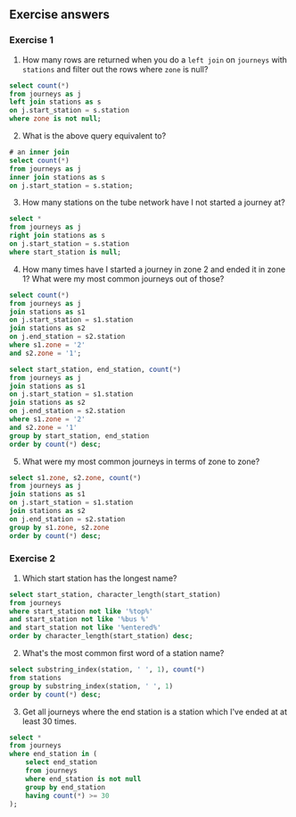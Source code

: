 ## Exercise answers

### Exercise 1

1. How many rows are returned when you do a `left join` on `journeys` with `stations` and filter out the rows where `zone` is null?
```sql
select count(*)
from journeys as j
left join stations as s
on j.start_station = s.station
where zone is not null;
```

2. What is the above query equivalent to?
```sql
# an inner join
select count(*)
from journeys as j
inner join stations as s
on j.start_station = s.station;
```

3. How many stations on the tube network have I not started a journey at?
```sql
select *
from journeys as j
right join stations as s
on j.start_station = s.station
where start_station is null;
```

4. How many times have I started a journey in zone 2 and ended it in zone 1?  What were my most common journeys out of those?
```sql
select count(*)
from journeys as j
join stations as s1
on j.start_station = s1.station
join stations as s2
on j.end_station = s2.station
where s1.zone = '2'
and s2.zone = '1';

select start_station, end_station, count(*)
from journeys as j
join stations as s1
on j.start_station = s1.station
join stations as s2
on j.end_station = s2.station
where s1.zone = '2'
and s2.zone = '1'
group by start_station, end_station
order by count(*) desc;
```

5. What were my most common journeys in terms of zone to zone?
```sql
select s1.zone, s2.zone, count(*)
from journeys as j
join stations as s1
on j.start_station = s1.station
join stations as s2
on j.end_station = s2.station
group by s1.zone, s2.zone
order by count(*) desc;
```

### Exercise 2

1. Which start station has the longest name?
```sql
select start_station, character_length(start_station)
from journeys
where start_station not like '%top%'
and start_station not like '%bus %'
and start_station not like '%entered%'
order by character_length(start_station) desc;
```

2. What's the most common first word of a station name?
```sql
select substring_index(station, ' ', 1), count(*)
from stations
group by substring_index(station, ' ', 1)
order by count(*) desc;
```

3. Get all journeys where the end station is a station which I've ended at at least 30 times.
```sql
select *
from journeys
where end_station in (
    select end_station
    from journeys
    where end_station is not null
    group by end_station
    having count(*) >= 30
);
```
